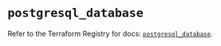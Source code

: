 # `postgresql_database`

Refer to the Terraform Registry for docs: [`postgresql_database`](https://registry.terraform.io/providers/sourcegraph/postgresql/1.25.0-sg.2/docs/resources/database).
